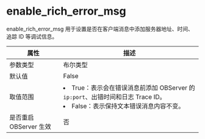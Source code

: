 enable_rich_error_msg 
==========================================

enable_rich_error_msg 用于设置是否在客户端消息中添加服务器地址、时间、追踪 ID 等调试信息。


|      **属性**      |                                                                                  **描述**                                                                                   |
|------------------|---------------------------------------------------------------------------------------------------------------------------------------------------------------------------|
| 参数类型             | 布尔类型                                                                                                                                                                      |
| 默认值              | False                                                                                                                                                                     |
| 取值范围             | <li> True：表示会在错误消息前添加 OBServer 的 `ip:port`、出错时间和日志 Trace ID。   <li> False：表示保持文本错误消息内容不变。    |
| 是否重启 OBServer 生效 | 否                                                                                                                                                                         |


